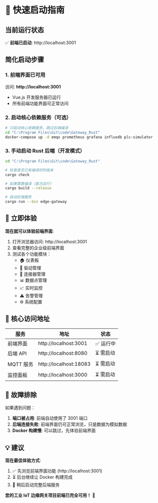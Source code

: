 # 🚀 快速启动指南

## 当前运行状态

✅ **前端已启动**: http://localhost:3001

## 简化启动步骤

### 1. 前端界面已可用
访问: **http://localhost:3001**
- Vue.js 开发服务器已运行
- 所有前端功能界面可正常访问

### 2. 启动核心依赖服务（可选）
```bash
# 只启动核心依赖服务，跳过后端编译
cd "C:\Program Files\Git\code\Gateway_Rust"
docker-compose up -d emqx prometheus grafana influxdb plc-simulator
```

### 3. 手动启动 Rust 后端（开发模式）
```bash
cd "C:\Program Files\Git\code\Gateway_Rust"

# 检查是否已有编译好的版本
cargo check

# 如果需要编译（首次运行）
cargo build --release

# 启动后端服务
cargo run --bin edge-gateway
```

## 📱 立即体验

**现在就可以体验前端界面**:
1. 打开浏览器访问: http://localhost:3001
2. 查看完整的企业级前端界面
3. 测试各个功能模块：
   - 🏠 仪表板
   - 🔧 驱动管理  
   - 🔗 连接器管理
   - 📊 数据点管理
   - 📈 实时监控
   - ⚠️ 告警管理
   - ⚙️ 系统配置

## 🎯 核心访问地址

| 服务 | 地址 | 状态 |
|------|------|------|
| 前端界面 | http://localhost:3001 | ✅ 运行中 |
| 后端 API | http://localhost:8080 | ⏳ 需启动 |
| MQTT 服务 | http://localhost:18083 | ⏳ 需启动 |
| 监控面板 | http://localhost:3000 | ⏳ 需启动 |

## 🔧 故障排除

如果遇到问题：

1. **端口被占用**: 前端自动使用了 3001 端口
2. **后端连接失败**: 前端界面仍可正常浏览，只是数据为模拟数据
3. **Docker 构建慢**: 可以跳过，先体验前端界面

## 💡 建议

**现在最佳体验方式**:
1. ✅ 先浏览前端界面功能 (http://localhost:3001)
2. ⏳ 后台继续让 Docker 构建完成
3. 🔄 稍后启动完整后端服务

**您的工业 IoT 边缘网关项目前端已完全可用！** 🎉